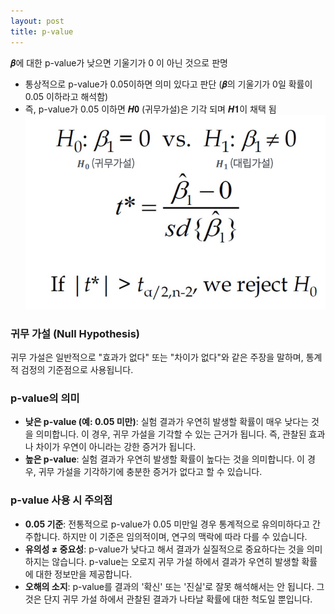 ```yaml
---
layout: post
title: p-value
---
```


𝜷에 대한 p-value가 낮으면 기울기가 0 이 아닌 것으로 판명 
- 통상적으로 p-value가 0.05이하면 의미 있다고 판단 (𝜷의 기울기가 0일 확률이 0.05 이하라고 해석함) 
- 즉, p-value가 0.05 이하면 𝑯𝟎 (귀무가설)은 기각 되며 𝑯𝟏이 채택 됨
	![image](https://github.com/code7ssage/code7ssage.github.io/blob/master/assets/attached%20file/Pasted%20image%2020240104130127.png?raw=true)

### 귀무 가설 (Null Hypothesis)

귀무 가설은 일반적으로 "효과가 없다" 또는 "차이가 없다"와 같은 주장을 말하며, 통계적 검정의 기준점으로 사용됩니다.

### p-value의 의미

- **낮은 p-value (예: 0.05 미만)**: 실험 결과가 우연히 발생할 확률이 매우 낮다는 것을 의미합니다. 이 경우, 귀무 가설을 기각할 수 있는 근거가 됩니다. 즉, 관찰된 효과나 차이가 우연이 아니라는 강한 증거가 됩니다.
- **높은 p-value**: 실험 결과가 우연히 발생할 확률이 높다는 것을 의미합니다. 이 경우, 귀무 가설을 기각하기에 충분한 증거가 없다고 할 수 있습니다.

### p-value 사용 시 주의점

- **0.05 기준**: 전통적으로 p-value가 0.05 미만일 경우 통계적으로 유의미하다고 간주합니다. 하지만 이 기준은 임의적이며, 연구의 맥락에 따라 다를 수 있습니다.
- **유의성 ≠ 중요성**: p-value가 낮다고 해서 결과가 실질적으로 중요하다는 것을 의미하지는 않습니다. p-value는 오로지 귀무 가설 하에서 결과가 우연히 발생할 확률에 대한 정보만을 제공합니다.
- **오해의 소지**: p-value를 결과의 '확신' 또는 '진실'로 잘못 해석해서는 안 됩니다. 그것은 단지 귀무 가설 하에서 관찰된 결과가 나타날 확률에 대한 척도일 뿐입니다.